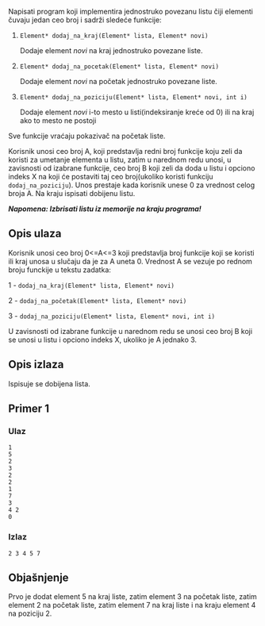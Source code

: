 Napisati program koji implementira jednostruko povezanu listu čiji elementi čuvaju jedan ceo broj i sadrži sledeće funkcije:

1. ```Element* dodaj_na_kraj(Element* lista, Element* novi)```

    Dodaje element *novi* na kraj jednostruko povezane liste.
2. ```Element* dodaj_na_pocetak(Element* lista, Element* novi)```

    Dodaje element *novi* na početak jednostruko povezane liste.
3. ```Element* dodaj_na_poziciju(Element* lista, Element* novi, int i)```

    Dodaje element *novi* i-to mesto u listi(indeksiranje kreće od 0) ili na kraj ako to mesto ne postoji

Sve funkcije vraćaju pokazivač na početak liste.

Korisnik unosi ceo broj A, koji predstavlja redni broj funkcije koju zeli da koristi za umetanje elementa u listu, zatim u narednom redu unosi, u zavisnosti od izabrane funkcije, ceo broj B koji zeli da doda u listu i opciono indeks X na koji će postaviti taj ceo broj(ukoliko koristi funkciju ```dodaj_na_poziciju```). Unos prestaje kada korisnik unese 0 za vrednost celog broja A. Na kraju ispisati dobijenu listu.

***Napomena: Izbrisati listu iz memorije na kraju programa!***

## Opis ulaza

Korisnik unosi ceo broj 0<=A<=3 koji predstavlja broj funkcije koji se koristi ili kraj unosa u slučaju da je za A uneta 0. Vrednost A se vezuje po rednom broju funckije u tekstu zadatka:

1 - ```dodaj_na_kraj(Element* lista, Element* novi)```

2 - ```dodaj_na_početak(Element* lista, Element* novi)```

3 - ```dodaj_na_poziciju(Element* lista, Element* novi, int i)```

U zavisnosti od izabrane funkcije u narednom redu se unosi ceo broj B koji se unosi u listu i opciono indeks X, ukoliko je A jednako 3.

## Opis izlaza

Ispisuje se dobijena lista.


## Primer 1

### Ulaz

~~~
1
5
2
3
2
2
1
7
3
4 2
0
~~~

### Izlaz

~~~
2 3 4 5 7
~~~

## Objašnjenje
Prvo je dodat element 5 na kraj liste, zatim element 3 na početak liste, zatim element 2 na početak liste, zatim element 7 na kraj liste i na kraju element 4 na poziciju 2.
